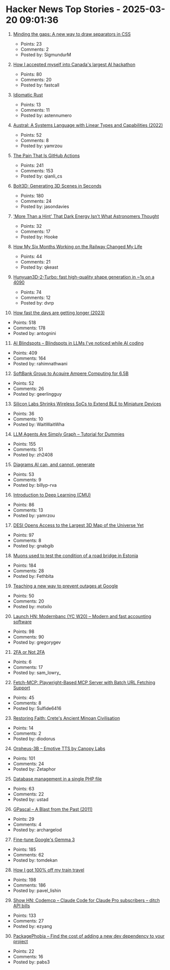 # Hacker News Top Stories - 2025-03-20 09:01:36

1. [Minding the gaps: A new way to draw separators in CSS](https://blogs.windows.com/msedgedev/2025/03/19/minding-the-gaps-a-new-way-to-draw-separators-in-css/)
   - Points: 23
   - Comments: 2
   - Posted by: SigmundurM

2. [How I accepted myself into Canada's largest AI hackathon](https://fastcall.dev/posts/genai-genesis-firebase/)
   - Points: 80
   - Comments: 20
   - Posted by: fastcall

3. [Idiomatic Rust](https://a-i-nstein.neocities.org/)
   - Points: 13
   - Comments: 11
   - Posted by: astennumero

4. [Austral: A Systems Language with Linear Types and Capabilities (2022)](https://borretti.me/article/introducing-austral)
   - Points: 52
   - Comments: 8
   - Posted by: yamrzou

5. [The Pain That Is GitHub Actions](https://www.feldera.com/blog/the-pain-that-is-github-actions)
   - Points: 241
   - Comments: 153
   - Posted by: qianli_cs

6. [Bolt3D: Generating 3D Scenes in Seconds](https://szymanowiczs.github.io/bolt3d)
   - Points: 180
   - Comments: 24
   - Posted by: jasondavies

7. ['More Than a Hint' That Dark Energy Isn't What Astronomers Thought](https://www.nytimes.com/2025/03/19/science/space/astronomer-desi-dark-energy.html)
   - Points: 32
   - Comments: 17
   - Posted by: Hooke

8. [How My Six Months Working on the Railway Changed My Life](https://www.theatlantic.com/magazine/archive/2025/04/canadian-national-railroad-graydon-carter/681770/)
   - Points: 44
   - Comments: 21
   - Posted by: qkeast

9. [Hunyuan3D-2-Turbo: fast high-quality shape generation in ~1s on a 4090](https://github.com/Tencent/Hunyuan3D-2/commit/baab8ba18e46052246f85a2d0f48736586b84a33)
   - Points: 74
   - Comments: 12
   - Posted by: dvrp

10. [How fast the days are getting longer (2023)](https://joe-antognini.github.io/astronomy/daylight)
   - Points: 518
   - Comments: 178
   - Posted by: antognini

11. [AI Blindspots – Blindspots in LLMs I've noticed while AI coding](https://ezyang.github.io/ai-blindspots/)
   - Points: 409
   - Comments: 164
   - Posted by: rahimnathwani

12. [SoftBank Group to Acquire Ampere Computing for 6.5B](https://group.softbank/en/news/press/20250320)
   - Points: 52
   - Comments: 26
   - Posted by: geerlingguy

13. [Silicon Labs Shrinks Wireless SoCs to Extend BLE to Miniature Devices](https://www.allaboutcircuits.com/news/silicon-labs-shrinks-wireless-socs-to-extend-ble-to-miniature-devices/)
   - Points: 36
   - Comments: 10
   - Posted by: WaitWaitWha

14. [LLM Agents Are Simply Graph – Tutorial for Dummies](https://zacharyhuang.substack.com/p/llm-agent-internal-as-a-graph-tutorial)
   - Points: 155
   - Comments: 51
   - Posted by: zh2408

15. [Diagrams AI can, and cannot, generate](https://www.ilograph.com/blog/posts/diagrams-ai-can-and-cannot-generate/)
   - Points: 53
   - Comments: 9
   - Posted by: billyp-rva

16. [Introduction to Deep Learning (CMU)](https://deeplearning.cs.cmu.edu/./S25/index.html)
   - Points: 86
   - Comments: 13
   - Posted by: yamrzou

17. [DESI Opens Access to the Largest 3D Map of the Universe Yet](https://newscenter.lbl.gov/2025/03/19/desi-opens-access-to-the-largest-3d-map-of-the-universe-yet/)
   - Points: 97
   - Comments: 8
   - Posted by: gnabgib

18. [Muons used to test the condition of a road bridge in Estonia](https://news.err.ee/1609634600/muons-used-to-test-the-condition-of-a-road-bridge-in-estonia)
   - Points: 184
   - Comments: 28
   - Posted by: Fethbita

19. [Teaching a new way to prevent outages at Google](https://sre.google/stpa/teaching/)
   - Points: 50
   - Comments: 20
   - Posted by: motxilo

20. [Launch HN: Modernbanc (YC W20) – Modern and fast accounting software](undefined)
   - Points: 98
   - Comments: 90
   - Posted by: gregorygev

21. [2FA or Not 2FA](http://mikhailian.mova.org/node/295)
   - Points: 6
   - Comments: 17
   - Posted by: sam_lowry_

22. [Fetch-MCP: Playwright-Based MCP Server with Batch URL Fetching Support](https://github.com/jae-jae/fetch-mcp)
   - Points: 45
   - Comments: 8
   - Posted by: Sulfide6416

23. [Restoring Faith: Crete's Ancient Minoan Civilisation](https://www.historytoday.com/archive/feature/restoring-faith-cretes-ancient-minoan-civilisation)
   - Points: 14
   - Comments: 2
   - Posted by: diodorus

24. [Orpheus-3B – Emotive TTS by Canopy Labs](https://canopylabs.ai/model-releases)
   - Points: 101
   - Comments: 24
   - Posted by: Zetaphor

25. [Database management in a single PHP file](https://github.com/vrana/adminer)
   - Points: 63
   - Comments: 22
   - Posted by: ustad

26. [GPascal – A Blast from the Past (2011)](https://www.gammon.com.au/forum/?id=11203)
   - Points: 29
   - Comments: 4
   - Posted by: archargelod

27. [Fine-tune Google's Gemma 3](https://unsloth.ai/blog/gemma3)
   - Points: 185
   - Comments: 62
   - Posted by: tomdekan

28. [How I got 100% off my train travel](https://readbunce.com/p/how-i-got-100-off-my-train-travel)
   - Points: 198
   - Comments: 186
   - Posted by: pavel_lishin

29. [Show HN: Codemcp – Claude Code for Claude Pro subscribers – ditch API bills](https://github.com/ezyang/codemcp)
   - Points: 133
   - Comments: 27
   - Posted by: ezyang

30. [PackagePhobia – Find the cost of adding a new dev dependency to your project](https://packagephobia.com/)
   - Points: 22
   - Comments: 16
   - Posted by: pabs3

